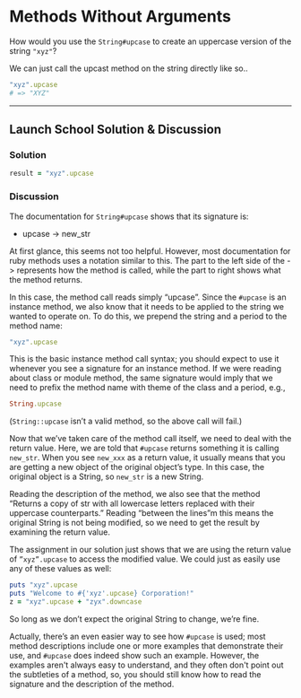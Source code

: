 # Methods Without Arguments
How would you use the `String#upcase` to create an uppercase version of the string `"xyz"`?

We can just call the upcast method on the string directly like so..

```rb
"xyz".upcase
# => "XYZ"
```

- - - -

## Launch School Solution & Discussion
### Solution

```rb
result = "xyz".upcase
```

### Discussion

The documentation for `String#upcase` shows that its signature is:

* upcase -> new_str

At first glance, this seems not too helpful. However, most documentation for ruby methods uses a notation similar to this. The part to the left side of the -> represents how the method is called, while the part to right shows what the method returns.

In this case, the method call reads simply “upcase”. Since the `#upcase` is an instance method, we also know that it needs to be applied to the string we wanted to operate on. To do this, we prepend the string and a period to the method name:

```rb
"xyz".upcase
```

This is the basic instance method call syntax; you should expect to use it whenever you see a signature for an instance method. If we were reading about class or module method, the same signature would imply that we need to prefix the method name with theme of the class and a period, e.g.,

```rb
String.upcase
```

(`String::upcase` isn’t a valid method, so the above call will fail.)

Now that we’ve taken care of the method call itself, we need to deal with the return value. Here, we are told that `#upcase` returns something it is calling `new_str`. When you see `new_xxx` as a return value, it usually means that you are getting a new object of the original object’s type. In this case, the original object is a String, so `new_str` is a new String.

Reading the description of the method, we also see that the method “Returns a copy of str with all lowercase letters replaced with their uppercase counterparts.” Reading “between the lines”m this means the original String is not being modified, so we need to get the result by examining the return value.

The assignment in our solution just shows that we are using the return value of `”xyz”.upcase` to access the modified value. We could just as easily use any of these values as well: 

```rb 
puts "xyz".upcase
puts "Welcome to #{'xyz'.upcase} Corporation!"
z = "xyz".upcase + "zyx".downcase
```

So long as we don’t expect the original String to change, we’re fine.

Actually, there’s an even easier way to see how `#upcase` is used; most method descriptions include one or more examples that demonstrate their use, and `#upcase` does indeed show such an example. However, the examples aren't always easy to understand, and they often don't point out the subtleties of a method, so, you should still know how to read the signature and the description of the method.